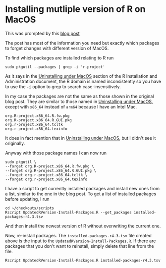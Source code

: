 # Installing mutliple version of R on MacOS

This was prompted by this [blog post](https://jacobrprice.github.io/2019/09/19/Installing-multiple-parallel-R-versions.html)

The post has most of the information you need but exactly which packages to 
forget changes with different version of MacOS.

To find which packages are installed relating to R run
```
sudo pkgutil --packages | grep -i 'r-project'
```

As it says in the [Uninstalling under MacOS](https://cran.rstudio.org/doc/manuals/R-admin.html#Uninstalling-under-macOS) 
section of the R Installation and Administration document, the R domain is 
named inconsistently so you have to use the `-i` option to grep to search 
case-insensitively.

In my case the packages are not the same as those shown in the original blog post.
They are similar to those named in [Uninstalling under MacOS](https://cran.rstudio.org/doc/manuals/R-admin.html#Uninstalling-under-macOS),
except with `x86_64` instead of `arm64` because I have an Intel Mac.
```
org.R-project.x86_64.R.fw.pkg
org.R-project.x86_64.R.GUI.pkg
org.r-project.x86_64.tcltk
org.r-project.x86_64.texinfo
```

It does in fact mention that in [Uninstalling under MacOS](https://cran.rstudio.org/doc/manuals/R-admin.html#Uninstalling-under-macOS),
but I didn't see it originally.

Anyway with those package names I can now run 
```
sudo pkgutil \
--forget org.R-project.x86_64.R.fw.pkg \
--forget org.R-project.x86_64.R.GUI.pkg \
--forget org.r-project.x86_64.tcltk \
--forget org.r-project.x86_64.texinfo
```

I have a script to get currently installed packages and install new ones 
from a list, similar to the one in the blog post.
To get a list of installed packages before updating, I run
```
cd ~/checkouts/scripts
Rscript UpdatedRVersion-Install-Packages.R --get_packages installed-packages-r4.3.tsv
```

And then install the newest version of R without overwriting the current one.

Now, re-install packages. The `installed-packages-r4.3.tsv` file created above 
is the input to the `UpdatedRVersion-Install-Packages.R`. If there are packages 
that you don't want to reinstall, simply delete that line from the file.
```
Rscript UpdatedRVersion-Install-Packages.R installed-packages-r4.3.tsv
```
